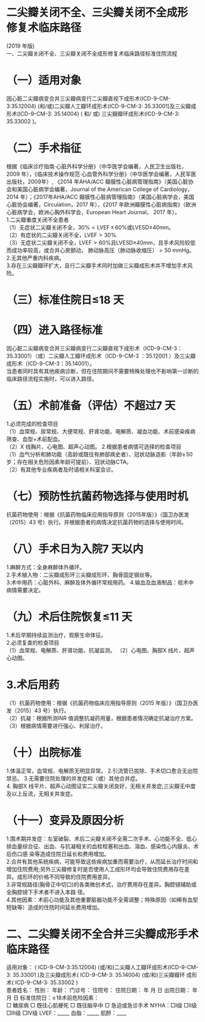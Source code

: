 # 二尖瓣关闭不全、三尖瓣关闭不全成形 修复术临床路径  
(2019 年版)  
一、二尖瓣关闭不全、三尖瓣关闭不全成形修复术临床路径标准住院流程  
# （一）适用对象  
因心脏二尖瓣病变合并三尖瓣病变行二尖瓣直视下成形术(ICD-9-CM-3:35.12004) (和/或)二尖瓣人工瓣环成形术(ICD-9-CM-3: 35.33001)及三尖瓣成形术(ICD-9-CM-3: 
 35.14004) ( 和/ 或) 三尖瓣瓣环成形术(ICD-9-CM-3: 
35.33002 )。  
# （二）手术指征  
根据《临床诊疗指南·心脏外科学分册》（中华医学会编著，人民卫生出版社，2009 年），《临床技术操作规范·心血管外科学分册》（中华医学会编著，人民军医出版社，2009年）, 《2014 年AHA/ACC 瓣膜性心脏病管理指南》（美国心脏协会和美国心脏病学会编著，Journal of the American College of Cardiology，2014 年）；《2017年AHA/ACC 瓣膜性心脏病管理指南》（美国心脏病学会，美国心脏协会编著，Circulation，2017 年），《2017 年欧洲瓣膜性心脏病指南》（欧洲心脏病学会，欧洲心胸外科学会，European Heart Journal， 2017 年）。  
1.二尖瓣重度关闭不全患者  
（1）无症状二尖瓣关闭不全，$30\%<\mathsf{L V E F\,}{\leq}\,60\%$或LVESD≥40mm。  
（2）有症状的二尖瓣关闭不全，$\mathsf{L V E F}>30\%.$  
（3）无症状二尖瓣关闭不全，$\mathsf{L V E F}>60\%$且LVESD≥40mm，且手术风险较低而成功率较高，或合并心房颤动， 肺动脉高压（肺动脉收缩压）$>50$ mmHg。  
2.无其他严重内科疾病。  
3.存在三尖瓣瓣环扩大，且行二尖瓣手术同时加做三尖瓣成形术并不增加手术风险。  
# （三）标准住院日≤18 天  
# （四）进入路径标准  
因心脏二尖瓣病变合并三尖瓣病变行二尖瓣直视下成形术（ICD-9-CM-3：35.33001）（或）二尖瓣人工瓣环成形术（ICD-9-CM-3 ：35.12001 ）及三尖瓣成形术（ICD-9-CM-3：35.14001）。  
当患者同时具有其他疾病诊断，但在住院期间不需要特殊处理也不影响第一诊断的临床路径流程实施时，可以进入路径。  
# （五）术前准备（评估）不超过7 天  
1.必须完成的检查项目  
（1）血常规、尿常规、大便常规、肝肾功能、电解质、凝血功能、术前感染疾病筛查、血型$+$术前配血。  
（2）X 线胸片、心电图、超声心动图。 2.根据患者病情可选择的检查项目  
（1）血气分析和肺功能（高龄或既往有肺部病史者）、冠状动脉造影（年龄$\ge\!50$ 岁；存在相关危险因素年龄可提前）、冠状动脉CTA。  
（2）有其他专业疾病者及时请相关科室会诊。  
# （七）预防性抗菌药物选择与使用时机  
抗菌药物使用：根据《抗菌药物临床应用指导原则（2015年版）》（国卫办医发〔2015〕43 号）执行。并根据患者的病情决定抗菌药物的选择与使用时间。  
# （八）手术日为入院7 天以内  
1.麻醉方式：全身麻醉体外循环。  
2.手术植入物：二尖瓣成形环三尖瓣成形环、胸骨固定钢丝等。  
3.术中用药：心脏外科、麻醉及体外循环常规用药。 4.输血及血液制品：视术中病情需要决定。  
# （九）术后住院恢复≤11 天  
1.术后早期持续监测治疗，观察生命体征。  
2.必须复查的检查项目  
（1）血常规、电解质、肝肾功能、抗凝监测。 （2）心电图、胸部X 线片、超声心动图。  
# 3.术后用药  
（1）抗菌药物使用：根据《抗菌药物临床应用指导原则（2015 年版）》（国卫办医发〔2015〕43 号）执行。  
（2）抗凝：根据所测INR 值调整抗凝药用量，根据患者情况确定抗凝治疗方案。  
（3）根据病情需要进行强心、利尿治疗。  
# （十）出院标准  
1.体温正常，血常规、电解质无明显异常。 2.引流管已拔除、手术切口愈合无出院禁忌。 3.无需要住院处理的并发症和（或）其他合并症。  
4. 胸部X 线平片、超声心动图证实二尖瓣关闭良好，无相关并发症;三尖瓣无中度及以上反流，无相关并发症。  
# （十一）变异及原因分析  
1.围术期并发症：左室破裂、术后二尖瓣关闭不全需二次手术、心功能不全、低心排血量综合征、出血、与抗凝相关的血栓栓塞和出血、溶血、感染性心内膜炎、术后伤口感 染等造成住院日延长和费用增加。  
2.合并有其他系统疾病，可能导致这些疾病加重而需要治疗，从而延长治疗时间和增加住院费用;另外三尖瓣修复时是否使用人工成形环均会导致住院费用存在差异。成形环的价格不同导致的住院费用差异。  
3.非常规路径(胸骨正中切口)的各类微创术式，治疗费用存在差异。胸腔镜辅助或全胸腔镜下手术者不进入本路 径。  
4.其他因素：术前心功能及其他重要脏器功能不全需调整；特殊原因（如稀有血型短缺等）造成的住院时间延长费用增加。  
# 二、二尖瓣关闭不全合并三尖瓣成形手术临床路径  
适用对象： ( ICD-9-CM-3:35.12004) (或/和)二尖瓣人工瓣环成形术(ICD-9-CM-3:  35.33001 )及三尖瓣成形术( ICD-9-CM-3: 35.14004) (或/和)三尖瓣瓣环 成形术( ICD-9-CM-3: 35.33002 )  
患者姓名：       性别：   年龄：    门诊号：       住院号：           住院日期：    年    月    日 出院日期：    年    月    日  标准住院日：$\leqslant\!18$术前危险因素：  
□ 糖尿病   □ 既往心肌梗死   □ 既往脑卒中   □ 急迫或急诊手术    NYHA：□Ⅰ级  □Ⅱ级  □Ⅲ级  □Ⅳ级    LVEF：_____   血脂：_____  肌酐：____  
